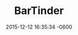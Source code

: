 ---
layout: post
position: 5
title:  "BarTinder"
date:   2015-12-12 16:35:34 -0600
categories: jekyll update
project: true
tech: Node, MongoDB, Angular, Express, Bootstrap, JQuery, Animate, Heroku
description: Ever go to a bar that was dead? Not anymore. BarTinder counts the number of patrons at each bar and displays the number and capacity of a random bar to a potential cleint looking for a fun place to go. Problem Solved!
link: http://bartinder-dev.elasticbeanstalk.com/home
---